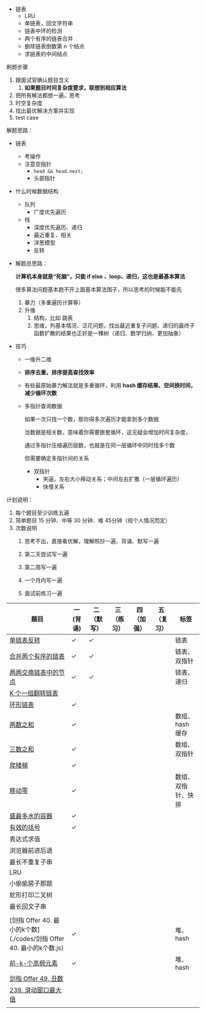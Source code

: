 

- 链表
  - LRU
  - 单链表，回文字符串
  - 链表中环的检测
  - 两个有序的链表合并
  - 删除链表倒数第 n 个结点
  - 求链表的中间结点

刷题步骤

1. 跟面试官确认题目含义
   1. **如果题目时间复杂度要求，联想到相应算法**
2. 把所有解法都想一遍，思考
3. 时空复杂度
4. 找出最优解决方案并实现
5. test case

解题思路：

- 链表

  - 考操作
  - 注意空指针
    - `head && head.next;`
    - 头部指针

- 什么时候数据结构

  - 队列
    - 广度优先遍历
  - 栈
    - 深度优先遍历、递归
    - 最近重复、相关
    - 洋葱模型
    - 反转

- 解题总思路：

  **计算机本身就是“死脑”，只能 if else 、loop、递归，这也是最基本算法**

  很多算法问题基本跑不开上面基本算法围子，所以思考的时候能不能先

  1. 暴力（多重遍历计算等）
  2. 升维
     1. 结构，比如 跳表
     2. 思维，列基本情况、泛花问题，找出最近重复子问题、递归的最终子函数扩散的结果也正好是一棵树（递归、数学归纳、更加抽象）

- 技巧

  - 一维升二维

  - **排序去重，排序提高查找效率**

  - 有些最原始暴力解法就是多重循环，利用 **hash 缓存结果、空间换时间，减少循环次数**

  - 多指针查询数据

    如果一次只找一个数，那你得多次遍历才能拿到多个数据

    当数据是相关数，意味着你需要嵌套循环，这无疑会增加时间复杂度，

    通过多指针压缩遍历层数，也就是在同一层循环中同时找多个数

    但需要确定多指针间的关系

    - 双指针
      - 夹逼，左右大小移动关系；中间左右扩撒（一层循环遍历）
      - 快慢关系

计划说明：

1. 每个题目至少训练五遍
2. 简单题目 15 分钟、中等 30 分钟、难 45分钟（视个人情况而定）
3. 次数说明
   1. 思考不出，直接看优解，理解照抄一遍、背诵、默写一遍
   
   2. 第二天尝试写一遍
   
   3. 第二周写一遍
   
   4. 一个月内写一遍
   
   5. 面试前练习一遍
   
      

| 题目                                                         | 一(背诵) | 二（默写） | 三（练习） | 四（加强） | 五（复习） | 标签               |
| ------------------------------------------------------------ | -------- | ---------- | ---------- | ---------- | ---------- | ------------------ |
| [单链表反转](./codes/反转链表.md)                            | ✓        | ✓          |            |            |            | 链表               |
| [合并两个有序的链表](./codes/合并两个有序的链表.md)          | ✓        | ✓          |            |            |            | 链表、双指针       |
| [两两交换链表中的节点](./codes/两两交换链表中的节点.md)      | ✓        | ✓          |            |            |            | 链表、递归         |
| [K 个一组翻转链表](https://leetcode.com/problems/reverse-nodes-in-k-group/) |          |            |            |            |            |                    |
| [环形链表](./codes/环形链表.md)                              | ✓        |            |            |            |            |                    |
| [两数之和](./codes/两数之和.md)                              | ✓        |            |            |            |            | 数组、hash 缓存    |
| [三数之和](./codes/三数之和.md)                              | ✓        |            |            |            |            | 数组、双指针       |
| [爬楼梯](./codes/爬楼梯.md)                                  | ✓        |            |            |            |            |                    |
| [移动零](./codes/移动零.md)                                  | ✓        |            |            |            |            | 数组、双指针、快排 |
| [盛最多水的容器](./codes/盛最多水的容器.md)                  | ✓        |            |            |            |            |                    |
| [有效的括号](https://leetcode-cn.com/problems/valid-parentheses/) | ✓        |            |            |            |            |                    |
| 表达式求值                                                   |          |            |            |            |            |                    |
| 浏览器前进后退                                               |          |            |            |            |            |                    |
| 最长不重复子串                                               |          |            |            |            |            |                    |
| LRU                                                          |          |            |            |            |            |                    |
| 小偷偷房子那题                                               |          |            |            |            |            |                    |
| 蛇形打印二叉树                                               |          |            |            |            |            |                    |
| 最长回文子串                                                 |          |            |            |            |            |                    |
|                                                              |          |            |            |            |            |                    |
| [剑指 Offer 40. 最小的k个数](./codes/剑指 Offer 40. 最小的k个数.js) | ✓        |            |            |            |            | 堆、hash           |
| [前-k-个高频元素](./codes/347.前-k-个高频元素.js)            | ✓        |            |            |            |            | 堆、hash           |
| [剑指 Offer 49. 丑数](https://leetcode-cn.com/problems/chou-shu-lcof/) |          |            |            |            |            |                    |
| [239. 滑动窗口最大值](https://leetcode-cn.com/problems/sliding-window-maximum/) |          |            |            |            |            |                    |
|                                                              |          |            |            |            |            |                    |

